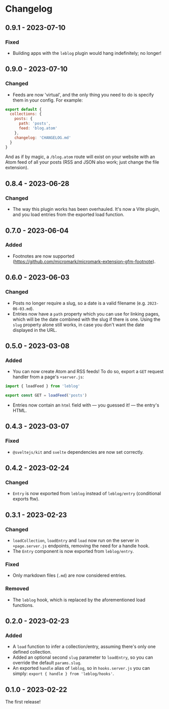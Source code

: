# Changelog

## 0.9.1 - 2023-07-10

### Fixed

- Building apps with the `leblog` plugin would hang indefinitely; no longer!

## 0.9.0 - 2023-07-10

### Changed

- Feeds are now 'virtual', and the only thing you need to do is specify them in your config. For example:

```js
export default {
  collections: {
    posts: {
      path: 'posts',
      feed: 'blog.atom'
    },
    changelog: 'CHANGELOG.md'
  }
}
```

And as if by magic, a `/blog.atom` route will exist on your website with an Atom feed of all your posts (RSS and JSON also work; just change the file extension).

## 0.8.4 - 2023-06-28

### Changed

- The way this plugin works has been overhauled. It's now a Vite plugin, and you load entries from the exported load function.

## 0.7.0 - 2023-06-04

### Added

- Footnotes are now supported (https://github.com/micromark/micromark-extension-gfm-footnote).

## 0.6.0 - 2023-06-03

### Changed

- Posts no longer require a slug, so a date is a valid filename (e.g. `2023-06-03.md`).
- Entries now have a `path` property which you can use for linking pages, which will be the date combined with the slug if there is one. Using the `slug` property alone still works, in case you don't want the date displayed in the URL.

## 0.5.0 - 2023-03-08

### Added

- You can now create Atom and RSS feeds! To do so, export a `GET` request handler from a page's `+server.js`:

```js
import { loadFeed } from 'leblog'

export const GET = loadFeed('posts')
```

- Entries now contain an `html` field with — you guessed it! — the entry's HTML.

## 0.4.3 - 2023-03-07

### Fixed

- `@sveltejs/kit` and `svelte` dependencies are now set correctly.

## 0.4.2 - 2023-02-24

### Changed

- `Entry` is now exported from `leblog` instead of `leblog/entry` (conditional exports ftw).

## 0.3.1 - 2023-02-23

### Changed

- `loadCollection`, `loadEntry` and `load` now run on the server in `+page.server.js` endpoints, removing the need for a handle hook.
- The `Entry` component is now exported from `leblog/entry`.

### Fixed

- Only markdown files (`.md`) are now considered entries.

### Removed

- The `leblog` hook, which is replaced by the aforementioned load functions.

## 0.2.0 - 2023-02-23

### Added

- A `load` function to infer a collection/entry, assuming there's only one defined collection.
- Added an optional second `slug` parameter to `loadEntry`, so you can override the default `params.slug`.
- An exported `handle` alias of `leblog`, so in `hooks.server.js` you can simply: `export { handle } from 'leblog/hooks'`.

## 0.1.0 - 2023-02-22

The first release!
